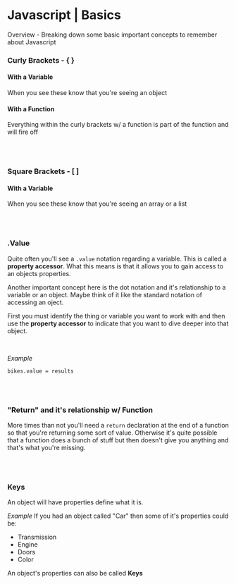 # Javascript | Basics

Overview - Breaking down some basic important concepts to remember about Javascript

### Curly Brackets - { }

#### With a Variable

When you see these know that you're seeing an object

#### With a Function

Everything within the curly brackets w/ a function is part of the function and will fire off

<br><br>

### Square Brackets - [ ]

#### With a Variable

When you see these know that you're seeing an array or a list

<br><br>

### .Value

Quite often you'll see a `.value` notation regarding a variable. This is called a **property accessor**. What this means is that it allows you to gain access to an objects properties.

Another important concept here is the dot notation and it's relationship to a variable or an object. Maybe think of it like the standard notation of accessing an oject.

First you must identify the thing or variable you want to work with and then use the **property accessor** to indicate that you want to dive deeper into that object.

<br>

_Example_

```
bikes.value = results
```

<br><br>

### "Return" and it's relationship w/ Function

More times than not you'll need a `return` declaration at the end of a function so that you're returning some sort of value. Otherwise it's quite possible that a function does a bunch of stuff but then doesn't give you anything and that's what you're missing.

<br><br>

### Keys

An object will have properties define what it is.

_Example_
If you had an object called "Car" then some of it's properties could be:

- Transmission
- Engine
- Doors
- Color

An object's properties can also be called **Keys**
